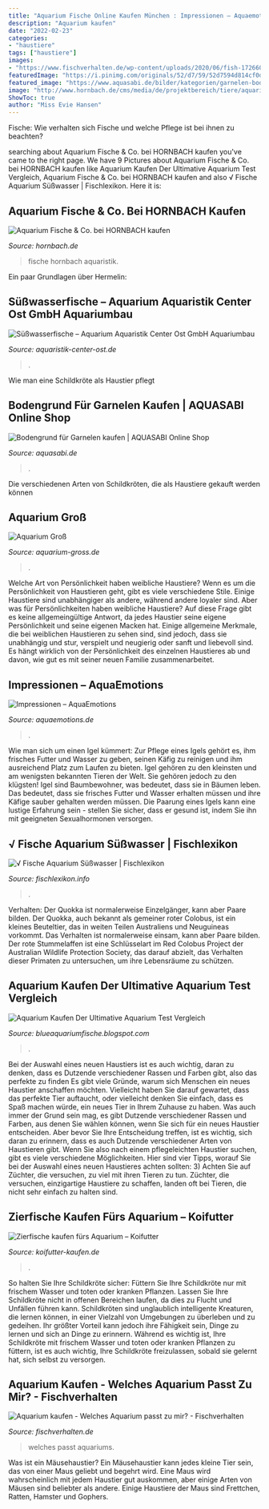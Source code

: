```yaml
---
title: "Aquarium Fische Online Kaufen München : Impressionen – Aquaemotions"
description: "Aquarium kaufen"
date: "2022-02-23"
categories:
- "haustiere"
tags: ["haustiere"]
images:
- "https://www.fischverhalten.de/wp-content/uploads/2020/06/fish-1726604_1920-800x533.jpg"
featuredImage: "https://i.pinimg.com/originals/52/d7/59/52d7594d814cf0dde2d1191b9cf48ed7.jpg"
featured_image: "https://www.aquasabi.de/bilder/kategorien/garnelen-bodengrund.jpg"
image: "http://www.hornbach.de/cms/media/de/projektbereich/tiere/aquarium_einrichten_und_pflegen/aquarium_tiere/aquarium-tiere-478x444_Pic_362.jpg"
ShowToc: true
author: "Miss Evie Hansen"
---
```



Fische: Wie verhalten sich Fische und welche Pflege ist bei ihnen zu beachten?

	

		
searching about Aquarium Fische &amp; Co. bei HORNBACH kaufen you've came to the right page. We have 9 Pictures about Aquarium Fische &amp; Co. bei HORNBACH kaufen like Aquarium Kaufen Der Ultimative Aquarium Test Vergleich, Aquarium Fische &amp; Co. bei HORNBACH kaufen and also √ Fische Aquarium Süßwasser | Fischlexikon. Here it is:
		
    
## Aquarium Fische &amp; Co. Bei HORNBACH Kaufen

<img loading=lazy src="http://www.hornbach.de/cms/media/de/projektbereich/tiere/aquarium_einrichten_und_pflegen/aquarium_tiere/aquarium-tiere-478x444_Pic_362.jpg" onerror="this.onerror=null;this.src='https://tse1.mm.bing.net/th?id=OIP.DuDIC3dDVVa3JA9ueFnOnwHaG3&amp;pid=15.1';" alt="Aquarium Fische &amp; Co. bei HORNBACH kaufen">

_Source: hornbach.de_

>fische hornbach aquaristik. 

	

Ein paar Grundlagen über Hermelin:

    
## Süßwasserfische – Aquarium Aquaristik Center Ost GmbH Aquariumbau

<img loading=lazy src="https://www.aquaristik-center-ost.de/wp-content/uploads/2014/10/ACO_Süßwasserfische.jpg" onerror="this.onerror=null;this.src='https://tse3.mm.bing.net/th?id=OIP.kYE0t-blW4glL0lkjT-S_AHaE8&amp;pid=15.1';" alt="Süßwasserfische – Aquarium Aquaristik Center Ost GmbH Aquariumbau">

_Source: aquaristik-center-ost.de_

>. 

	

Wie man eine Schildkröte als Haustier pflegt

    
## Bodengrund Für Garnelen Kaufen | AQUASABI Online Shop

<img loading=lazy src="https://www.aquasabi.de/bilder/kategorien/garnelen-bodengrund.jpg" onerror="this.onerror=null;this.src='https://tse4.mm.bing.net/th?id=OIP.G32hzhZtAVOTjPKBZ3hHvQHaCU&amp;pid=15.1';" alt="Bodengrund für Garnelen kaufen | AQUASABI Online Shop">

_Source: aquasabi.de_

>. 

	

Die verschiedenen Arten von Schildkröten, die als Haustiere gekauft werden können

    
## Aquarium Groß

<img loading=lazy src="http://www.aquarium-gross.de/s/cc_images/cache_2456481395.png?t=1430334137" onerror="this.onerror=null;this.src='https://tse3.mm.bing.net/th?id=OIP.4kkJZZm8mVvszndE645T6gAAAA&amp;pid=15.1';" alt="Aquarium Groß">

_Source: aquarium-gross.de_

>. 

	

Welche Art von Persönlichkeit haben weibliche Haustiere?
Wenn es um die Persönlichkeit von Haustieren geht, gibt es viele verschiedene Stile. Einige Haustiere sind unabhängiger als andere, während andere loyaler sind. Aber was für Persönlichkeiten haben weibliche Haustiere?
Auf diese Frage gibt es keine allgemeingültige Antwort, da jedes Haustier seine eigene Persönlichkeit und seine eigenen Macken hat. Einige allgemeine Merkmale, die bei weiblichen Haustieren zu sehen sind, sind jedoch, dass sie unabhängig und stur, verspielt und neugierig oder sanft und liebevoll sind. Es hängt wirklich von der Persönlichkeit des einzelnen Haustieres ab und davon, wie gut es mit seiner neuen Familie zusammenarbeitet.

    
## Impressionen – AquaEmotions

<img loading=lazy src="https://aquaemotions.de/wp-content/uploads/2021/03/Aquarium_fische.jpg" onerror="this.onerror=null;this.src='https://tse4.mm.bing.net/th?id=OIP.8wDpz9XV-QUEAxIBArpBdQHaFj&amp;pid=15.1';" alt="Impressionen – AquaEmotions">

_Source: aquaemotions.de_

>. 

	

Wie man sich um einen Igel kümmert: Zur Pflege eines Igels gehört es, ihm frisches Futter und Wasser zu geben, seinen Käfig zu reinigen und ihm ausreichend Platz zum Laufen zu bieten.
Igel gehören zu den kleinsten und am wenigsten bekannten Tieren der Welt. Sie gehören jedoch zu den klügsten! Igel sind Baumbewohner, was bedeutet, dass sie in Bäumen leben. Das bedeutet, dass sie frisches Futter und Wasser erhalten müssen und ihre Käfige sauber gehalten werden müssen. Die Paarung eines Igels kann eine lustige Erfahrung sein - stellen Sie sicher, dass er gesund ist, indem Sie ihn mit geeigneten Sexualhormonen versorgen.

    
## √ Fische Aquarium Süßwasser | Fischlexikon

<img loading=lazy src="https://i.pinimg.com/originals/52/d7/59/52d7594d814cf0dde2d1191b9cf48ed7.jpg" onerror="this.onerror=null;this.src='https://tse2.mm.bing.net/th?id=OIP.5hkzYrsXG80HmhtFI2D4RgHaE8&amp;pid=15.1';" alt="√ Fische Aquarium Süßwasser | Fischlexikon">

_Source: fischlexikon.info_

>. 

	

Verhalten: Der Quokka ist normalerweise Einzelgänger, kann aber Paare bilden.
Der Quokka, auch bekannt als gemeiner roter Colobus, ist ein kleines Beuteltier, das in weiten Teilen Australiens und Neuguineas vorkommt. Das Verhalten ist normalerweise einsam, kann aber Paare bilden. Der rote Stummelaffen ist eine Schlüsselart im Red Colobus Project der Australian Wildlife Protection Society, das darauf abzielt, das Verhalten dieser Primaten zu untersuchen, um ihre Lebensräume zu schützen.

    
## Aquarium Kaufen Der Ultimative Aquarium Test Vergleich

<img loading=lazy src="https://lh3.googleusercontent.com/proxy/5ldO69Kbp-L3ZUcpQ991v-aXgEEzo0sAnPTBI4utG9sn1iRVLWCOJVp4NPdeT25NGYvHE5WDSjpmd4d46lazaXKdCITXcSNXBL7b8XBr6ytS6QFbXMWmn4JAx768QE41n9dDmWXzREGurNl9xmo=s0-d" onerror="this.onerror=null;this.src='https://tse3.mm.bing.net/th?id=OIP.NgJgbItXKKOhhml4HdX3igHaCH&amp;pid=15.1';" alt="Aquarium Kaufen Der Ultimative Aquarium Test Vergleich">

_Source: blueaquariumfische.blogspot.com_

>. 

	

Bei der Auswahl eines neuen Haustiers ist es auch wichtig, daran zu denken, dass es Dutzende verschiedener Rassen und Farben gibt, also das perfekte zu finden
Es gibt viele Gründe, warum sich Menschen ein neues Haustier anschaffen möchten. Vielleicht haben Sie darauf gewartet, dass das perfekte Tier auftaucht, oder vielleicht denken Sie einfach, dass es Spaß machen würde, ein neues Tier in Ihrem Zuhause zu haben. Was auch immer der Grund sein mag, es gibt Dutzende verschiedener Rassen und Farben, aus denen Sie wählen können, wenn Sie sich für ein neues Haustier entscheiden. Aber bevor Sie Ihre Entscheidung treffen, ist es wichtig, sich daran zu erinnern, dass es auch Dutzende verschiedener Arten von Haustieren gibt. Wenn Sie also nach einem pflegeleichten Haustier suchen, gibt es viele verschiedene Möglichkeiten. Hier sind vier Tipps, worauf Sie bei der Auswahl eines neuen Haustieres achten sollten:
3) Achten Sie auf Züchter, die versuchen, zu viel mit ihren Tieren zu tun. Züchter, die versuchen, einzigartige Haustiere zu schaffen, landen oft bei Tieren, die nicht sehr einfach zu halten sind.

    
## Zierfische Kaufen Fürs Aquarium – Koifutter

<img loading=lazy src="http://koifutter-kaufen.de/wp-content/uploads/zierfische_kaufen.jpg" onerror="this.onerror=null;this.src='https://tse3.mm.bing.net/th?id=OIP.rADZcAey7jkHCYRZ8QJ6xwHaD_&amp;pid=15.1';" alt="Zierfische kaufen fürs Aquarium – Koifutter">

_Source: koifutter-kaufen.de_

>. 

	

So halten Sie Ihre Schildkröte sicher: Füttern Sie Ihre Schildkröte nur mit frischem Wasser und toten oder kranken Pflanzen. Lassen Sie Ihre Schildkröte nicht in offenen Bereichen laufen, da dies zu Flucht und Unfällen führen kann.
Schildkröten sind unglaublich intelligente Kreaturen, die lernen können, in einer Vielzahl von Umgebungen zu überleben und zu gedeihen. Ihr größter Vorteil kann jedoch ihre Fähigkeit sein, Dinge zu lernen und sich an Dinge zu erinnern. Während es wichtig ist, Ihre Schildkröte mit frischem Wasser und toten oder kranken Pflanzen zu füttern, ist es auch wichtig, Ihre Schildkröte freizulassen, sobald sie gelernt hat, sich selbst zu versorgen.

    
## Aquarium Kaufen - Welches Aquarium Passt Zu Mir? - Fischverhalten

<img loading=lazy src="https://www.fischverhalten.de/wp-content/uploads/2020/06/fish-1726604_1920-800x533.jpg" onerror="this.onerror=null;this.src='https://tse2.mm.bing.net/th?id=OIP.CJ7LYA3y-hY1UeUyNKMJlgHaE7&amp;pid=15.1';" alt="Aquarium kaufen - Welches Aquarium passt zu mir? - Fischverhalten">

_Source: fischverhalten.de_

>welches passt aquariums. 

	

Was ist ein Mäusehaustier?
Ein Mäusehaustier kann jedes kleine Tier sein, das von einer Maus geliebt und begehrt wird. Eine Maus wird wahrscheinlich mit jedem Haustier gut auskommen, aber einige Arten von Mäusen sind beliebter als andere. Einige Haustiere der Maus sind Frettchen, Ratten, Hamster und Gophers.

